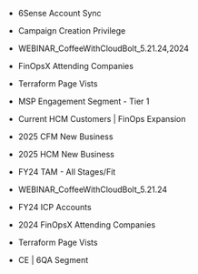 - 6Sense Account Sync
- Campaign Creation Privilege

- WEBINAR_CoffeeWithCloudBolt_5.21.24,2024 
- FinOpsX Attending Companies
- Terraform Page Vists
- MSP Engagement Segment - Tier 1
- Current HCM Customers | FinOps Expansion
- 2025 CFM New Business
- 2025 HCM New Business
- FY24 TAM - All Stages/Fit
- WEBINAR_CoffeeWithCloudBolt_5.21.24
- FY24 ICP Accounts
- 2024 FinOpsX Attending Companies
- Terraform Page Vists
- CE | 6QA Segment
